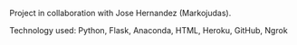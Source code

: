 Project in collaboration with Jose Hernandez (Markojudas).

Technology used: Python, Flask, Anaconda, HTML, Heroku, GitHub, Ngrok
